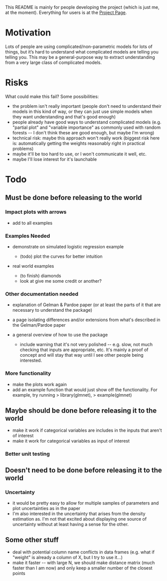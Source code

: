 This README is mainly for people developing the project (which is just me, at the moment). Everything for users is at the [Project Page](http://dchudz.github.io/predcomps/).

# Motivation

Lots of people are using complicated/non-parametric models for lots of things, but it’s hard to understand what complicated models are telling you telling you. This may be a general-purpose way to extract understanding from a very large class of complicated models.

# Risks

What could make this fail? Some possibilities:

- the problem isn't really important (people don't need to understand their models in this kind of way, or they can just use simple models when they want understanding and that's good enough)
- people already have good ways to understand complicated models (e.g. "partial plot" and "variable importance" as commonly used with random forests -- I don't think these are good enough, but maybe I'm wrong)
- technical risk: maybe this approach won't really work (biggest risk here is: automatically getting the weights reasonably right in practical problems)
- maybe it'll be too hard to use, or I won't communicate it well, etc.
- maybe I'll lose interest for it's launchable


# Todo

## Must be done before releasing to the world

### Impact plots with arrows

- add to all examples


### Examples Needed

- demonstrate on simulated logistic regression example
	- (todo) plot the curves for better intuition

- real world examples
	- (to finish) diamonds
	- look at give me some credit or another?

### Other documentation needed

- explanation of Gelman & Pardoe paper (or at least the parts of it that are necessary to understand the package)

- a page isolating differences and/or extensions from what's described in the Gelman/Pardoe paper

- a general overview of how to use the package 
  - include warning that it's not very polished -- e.g. slow, not much checking that inputs are appropriate, etc. It's mainly a proof of concept and will stay that way until I see other people being interested.



### More functionality

- make the plots work again
- add an example function that would just show off the functionality.  For example, try running > library(glmnet), > example(glmnet)









## Maybe should be done before releasing it to the world


- make it work if categorical variables are includes in the inputs that aren't of interest
- make it work for categorical variables as input of interest

### Better unit testing


## Doesn't need to be done before releasing it to the world


### Uncertainty

- it would be pretty easy to allow for multiple samples of parameters and plot uncertainties as in the paper
- I'm also interested in the uncertainty that arises from the density estimation as. I'm not that excited about displaying one source of uncertainty without at least having a sense for the other.


## Some other stuff

- deal with potential column name conflicts in data frames (e.g. what if "weight" is already a column of X, but I try to use it...)
- make it faster -- with large N, we should make distance matrix (much faster than I am now) and only keep a smaller number of the closest points

